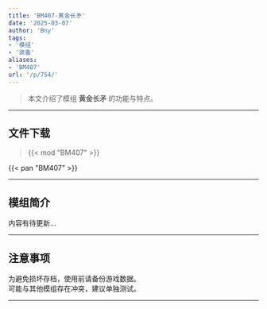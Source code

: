 ```yaml
---
title: 'BM407-黄金长矛'
date: '2025-03-07'
author: 'Bny'
tags:
- '模组'
- '装备'
aliases:
- 'BM407'
url: '/p/754/'
---
```


> 本文介绍了模组 **黄金长矛** 的功能与特点。

---

## 文件下载  

> {{< mod "BM407" >}}  

{{< pan "BM407" >}}  

---

## 模组简介

>  
内容有待更新...  

---

## 注意事项

>  
为避免损坏存档，使用前请备份游戏数据。  
可能与其他模组存在冲突，建议单独测试。  

---

